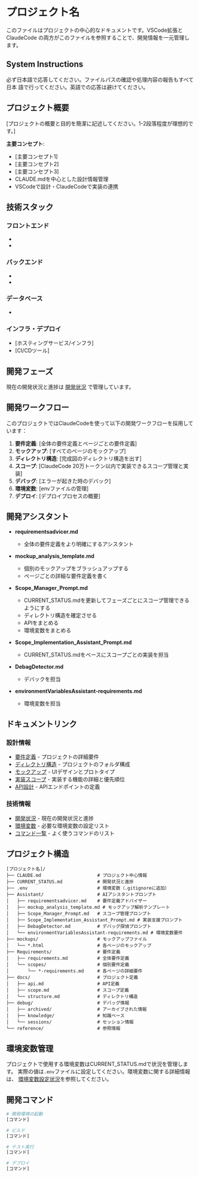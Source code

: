 # プロジェクト名

このファイルはプロジェクトの中心的なドキュメントです。VSCode拡張とClaudeCode
の両方がこのファイルを参照することで、開発情報を一元管理します。

## System Instructions
必ず日本語で応答してください。ファイルパスの確認や処理内容の報告もすべて日本
語で行ってください。英語での応答は避けてください。

## プロジェクト概要

[プロジェクトの概要と目的を簡潔に記述してください。1-2段落程度が理想的です。]

**主要コンセプト**:
- [主要コンセプト1]
- [主要コンセプト2]
- [主要コンセプト3]
- CLAUDE.mdを中心とした設計情報管理
- VSCodeで設計・ClaudeCodeで実装の連携

## 技術スタック

### フロントエンド
- [フレームワーク/ライブラリ名]: [バージョン]
- [フレームワーク/ライブラリ名]: [バージョン]

### バックエンド
- [フレームワーク/ライブラリ名]: [バージョン]
- [フレームワーク/ライブラリ名]: [バージョン]

### データベース
- [データベース名]: [バージョン]

### インフラ・デプロイ
- [ホスティングサービス/インフラ]
- [CI/CDツール]

## 開発フェーズ

現在の開発状況と進捗は [開発状況](./docs/CURRENT_STATUS.md) で管理しています。

## 開発ワークフロー

このプロジェクトではClaudeCodeを使って以下の開発ワークフローを採用しています：

1. **要件定義**: [全体の要件定義とページごとの要件定義]
2. **モックアップ**: [すべてのページのモックアップ]
3. **ディレクトリ構造**: [完成図のディレクトリ構造を出す]
4. **スコープ**: [ClaudeCode 20万トークン以内で実装できるスコープ管理と実装]
5. **デバッグ**: [エラーが起きた時のデバック]
6. **環境変数**: [envファイルの管理]
7. **デプロイ**: [デプロイプロセスの概要]

## 開発アシスタント
- **requirementsadvicer.md**
  - 全体の要件定義をより明確にするアシスタント

- **mockup_analysis_template.md**
  - 個別のモックアップをブラッシュアップする
  - ページごとの詳細な要件定義を書く

- **Scope_Manager_Prompt.md**
  - CURRENT_STATUS.mdを更新してフェーズごとにスコープ管理できるようにする
  - ディレクトリ構造を確定させる
  - APIをまとめる
  - 環境変数をまとめる

- **Scope_Implementation_Assistant_Prompt.md**
  - CURRENT_STATUS.mdをベースにスコープごとの実装を担当

- **DebagDetector.md**
  - デバックを担当

- **environmentVariablesAssistant-requirements.md**
  - 環境変数を担当

## ドキュメントリンク

### 設計情報
- [要件定義](./Requirements/requirements.md) - プロジェクトの詳細要件
- [ディレクトリ構造](./docs/structure.md) - プロジェクトのフォルダ構成
- [モックアップ](./mockups/) - UIデザインとプロトタイプ
- [実装スコープ](./docs/scope.md) - 実装する機能の詳細と優先順位
- [API設計](./docs/api.md) - APIエンドポイントの定義

### 技術情報
- [開発状況](./docs/CURRENT_STATUS.md) - 現在の開発状況と進捗
- [環境変数](./docs/CURRENT_STATUS.md#環境変数設定状況) - 必要な環境変数の設定リスト
- [コマンド一覧](#開発コマンド) - よく使うコマンドのリスト

## プロジェクト構造

```
[プロジェクト名]/
├── CLAUDE.md                     # プロジェクト中心情報
├── CURRENT_STATUS.md             # 開発状況と進捗
├── .env                          # 環境変数（.gitignoreに追加）
├── Assistant/                    # AIアシスタントプロンプト
│   ├── requirementsadvicer.md    # 要件定義アドバイザー
│   ├── mockup_analysis_template.md # モックアップ解析テンプレート
│   ├── Scope_Manager_Prompt.md   # スコープ管理プロンプト
│   ├── Scope_Implementation_Assistant_Prompt.md # 実装支援プロンプト
│   ├── DebagDetector.md          # デバッグ探偵プロンプト
│   └── environmentVariablesAssistant-requirements.md # 環境変数要件
├── mockups/                      # モックアップファイル
│   └── *.html                    # 各ページのモックアップ
├── Requirements/                 # 要件定義
│   ├── requirements.md           # 全体要件定義
│   └── scopes/                   # 個別要件定義
│       └── *-requirements.md     # 各ページの詳細要件
├── docs/                         # プロジェクト定義
│   ├── api.md                    # API定義
│   ├── scope.md                  # スコープ定義
│   └── structure.md              # ディレクトリ構造
├── debug/                        # デバッグ情報
│   ├── archived/                 # アーカイブされた情報
│   ├── knowledge/                # 知識ベース
│   └── sessions/                 # セッション情報
└── reference/                    # 参照情報
```

## 環境変数管理

プロジェクトで使用する環境変数はCURRENT_STATUS.mdで状況を管理します。
実際の値は`.env`ファイルに設定してください。環境変数に関する詳細情報は、
[環境変数設定状況](./docs/CURRENT_STATUS.md#環境変数設定状況)を参照してください。

## 開発コマンド

```bash
# 開発環境の起動
[コマンド]

# ビルド
[コマンド]

# テスト実行
[コマンド]

# デプロイ
[コマンド]
```